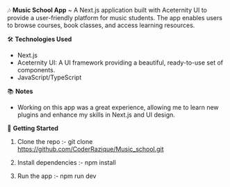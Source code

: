 🎶 **Music School App** 
  ~ A Next.js application built with Aceternity UI to provide a user-friendly platform for music students. The app enables users to browse courses, book classes, and access learning resources.

🛠️ **Technologies Used** 
  * Next.js 
  * Aceternity UI: A UI framework providing a beautiful, ready-to-use set of components. 
  * JavaScript/TypeScript

📚 **Notes** 
  * Working on this app was a great experience, allowing me to learn new plugins and enhance my skills in Next.js and UI design.

🚀 **Getting Started**
  1. Clone the repo :- 
     git clone https://github.com/CoderRazique/Music_school.git
  
  2. Install dependencies :- 
     npm install
  
  3. Run the app :- 
     npm run dev
